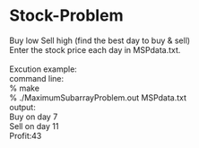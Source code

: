# Stock-Problem
Buy low Sell high (find the best day to buy &amp; sell)<br />
Enter the stock price each day in MSPdata.txt.<br />
<br />
Excution example:<br />
command line:<br />
% make<br />
% ./MaximumSubarrayProblem.out MSPdata.txt<br />
output:<br />
Buy on day 7<br />
Sell on day 11<br />
Profit:43<br />
